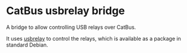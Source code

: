 # CatBus usbrelay bridge

A bridge to allow controlling USB relays over CatBus. 

It uses [usbrelay](https://github.com/darrylb123/usbrelay) to control the relays, which is available as a package in standard Debian.
